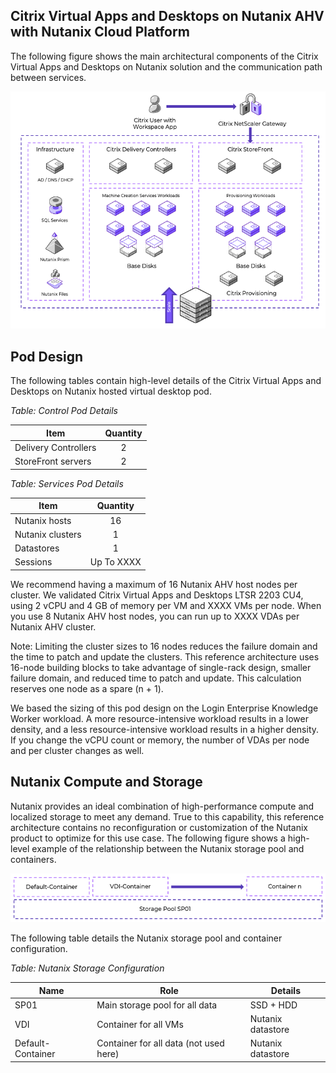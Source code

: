 ## Citrix Virtual Apps and Desktops on Nutanix AHV with Nutanix Cloud Platform

The following figure shows the main architectural components of the Citrix Virtual Apps and Desktops on Nutanix solution and the communication path between services. 
 
![Image showing the main architectural components of the Citrix Virtual Apps and Desktops on Nutanix solution and the communication path between the different services](../images/RA-2150_image02.png "Overview of Citrix Virtual Apps and Desktops on Nutanix")

## Pod Design

The following tables contain high-level details of the Citrix Virtual Apps and Desktops on Nutanix hosted virtual desktop pod.

_Table: Control Pod Details_

| Item | Quantity |
| --- | :---: |
| Delivery Controllers | 2 |
| StoreFront servers | 2 |

_Table: Services Pod Details_

| Item | Quantity |
| --- | :---: |
| Nutanix hosts | 16 |
| Nutanix clusters | 1 |
| Datastores | 1 |
| Sessions | Up To XXXX |

We recommend having a maximum of 16 Nutanix AHV host nodes per cluster. We validated Citrix Virtual Apps and Desktops LTSR 2203 CU4, using 2 vCPU and 4 GB of memory per VM and XXXX VMs per node. When you use 8 Nutanix AHV host nodes, you can run up to XXXX VDAs per Nutanix AHV cluster.

<note>
Note: Limiting the cluster sizes to 16 nodes reduces the failure domain and the time to patch and update the clusters. This reference architecture uses 16-node building blocks to take advantage of single-rack design, smaller failure domain, and reduced time to patch and update.
</note>

<note>
This calculation reserves one node as a spare (n + 1).
</note>

We based the sizing of this pod design on the Login Enterprise Knowledge Worker workload. A more resource-intensive workload results in a lower density, and a less resource-intensive workload results in a higher density. If you change the vCPU count or memory, the number of VDAs per node and per cluster changes as well.

## Nutanix Compute and Storage

Nutanix provides an ideal combination of high-performance compute and localized storage to meet any demand. True to this capability, this reference architecture contains no reconfiguration or customization of the Nutanix product to optimize for this use case. The following figure shows a high-level example of the relationship between the Nutanix storage pool and containers.
 
![Image showing the Nutanix Storage Pool and Container layout. It demonstrated the ability to seamlessly add containers to a storage pool and have it grow dynamically](../images/RA-2150_image03.png "Nutanix Storage Overview")

The following table details the Nutanix storage pool and container configuration.

_Table: Nutanix Storage Configuration_

| Name | Role | Details |
| --- | --- | --- |
| SP01 | Main storage pool for all data | SSD + HDD |
| VDI | Container for all VMs | Nutanix datastore |
| Default-Container | Container for all data (not used here) | Nutanix datastore |